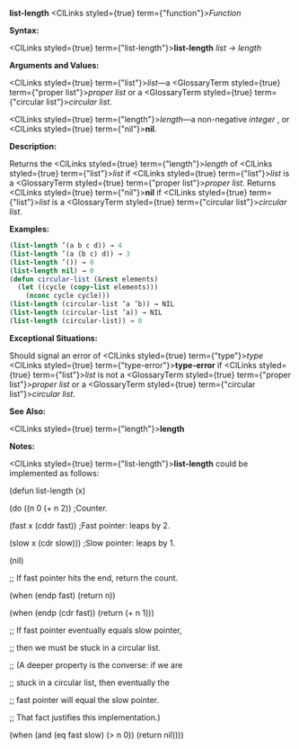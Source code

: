 **list-length** <ClLinks styled={true} term={"function"}><i>Function</i></ClLinks> 



**Syntax:** 



<ClLinks styled={true} term={"list-length"}><b>list-length</b></ClLinks> *list → length* 



**Arguments and Values:** 



<ClLinks styled={true} term={"list"}><i>list</i></ClLinks>—a <GlossaryTerm styled={true} term={"proper list"}><i>proper list</i></GlossaryTerm> or a <GlossaryTerm styled={true} term={"circular list"}><i>circular list</i></GlossaryTerm>. 



<ClLinks styled={true} term={"length"}><i>length</i></ClLinks>—a non-negative *integer* , or <ClLinks styled={true} term={"nil"}><b>nil</b></ClLinks>. 



**Description:** 



Returns the <ClLinks styled={true} term={"length"}><i>length</i></ClLinks> of <ClLinks styled={true} term={"list"}><i>list</i></ClLinks> if <ClLinks styled={true} term={"list"}><i>list</i></ClLinks> is a <GlossaryTerm styled={true} term={"proper list"}><i>proper list</i></GlossaryTerm>. Returns <ClLinks styled={true} term={"nil"}><b>nil</b></ClLinks> if <ClLinks styled={true} term={"list"}><i>list</i></ClLinks> is a <GlossaryTerm styled={true} term={"circular list"}><i>circular list</i></GlossaryTerm>. 



**Examples:**
```lisp
(list-length ’(a b c d)) → 4 
(list-length ’(a (b c) d)) → 3 
(list-length ’()) → 0 
(list-length nil) → 0 
(defun circular-list (&rest elements) 
  (let ((cycle (copy-list elements))) 
    (nconc cycle cycle))) 
(list-length (circular-list ’a ’b)) → NIL 
(list-length (circular-list ’a)) → NIL 
(list-length (circular-list)) → 0 
```
**Exceptional Situations:** 



Should signal an error of <ClLinks styled={true} term={"type"}><i>type</i></ClLinks> <ClLinks styled={true} term={"type-error"}><b>type-error</b></ClLinks> if <ClLinks styled={true} term={"list"}><i>list</i></ClLinks> is not a <GlossaryTerm styled={true} term={"proper list"}><i>proper list</i></GlossaryTerm> or a <GlossaryTerm styled={true} term={"circular list"}><i>circular list</i></GlossaryTerm>. 



**See Also:** 



<ClLinks styled={true} term={"length"}><b>length</b></ClLinks> 



**Notes:** 



<ClLinks styled={true} term={"list-length"}><b>list-length</b></ClLinks> could be implemented as follows: 



(defun list-length (x) 



(do ((n 0 (+ n 2)) ;Counter. 



(fast x (cddr fast)) ;Fast pointer: leaps by 2. 







 



 



(slow x (cdr slow))) ;Slow pointer: leaps by 1. 



(nil) 



;; If fast pointer hits the end, return the count. 



(when (endp fast) (return n)) 



(when (endp (cdr fast)) (return (+ n 1))) 



;; If fast pointer eventually equals slow pointer, 



;; then we must be stuck in a circular list. 



;; (A deeper property is the converse: if we are 



;; stuck in a circular list, then eventually the 



;; fast pointer will equal the slow pointer. 



;; That fact justifies this implementation.) 



(when (and (eq fast slow) (&gt; n 0)) (return nil)))) 



